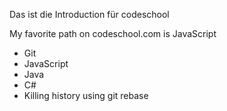 Das ist die Introduction für codeschool

My favorite path on codeschool.com is JavaScript

* Git
* JavaScript
* Java
* C#
* Killing history using git rebase
